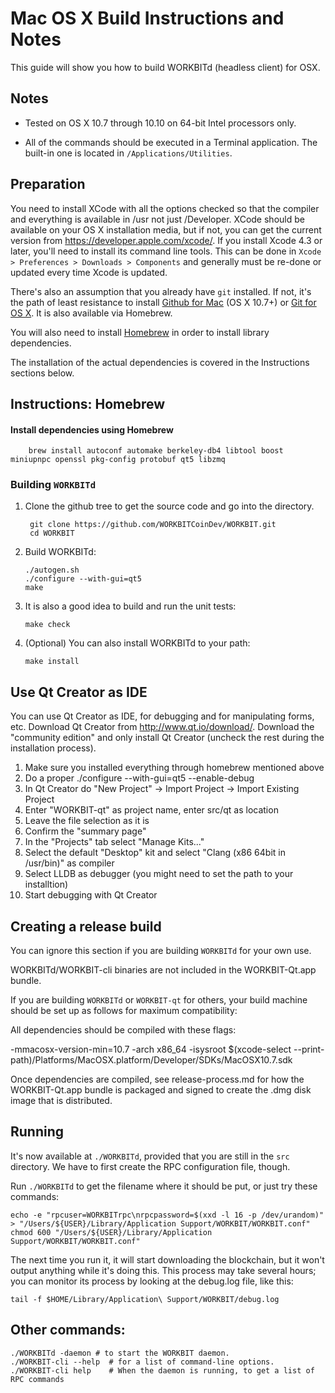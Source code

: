 Mac OS X Build Instructions and Notes
====================================
This guide will show you how to build WORKBITd (headless client) for OSX.

Notes
-----

* Tested on OS X 10.7 through 10.10 on 64-bit Intel processors only.

* All of the commands should be executed in a Terminal application. The
built-in one is located in `/Applications/Utilities`.

Preparation
-----------

You need to install XCode with all the options checked so that the compiler
and everything is available in /usr not just /Developer. XCode should be
available on your OS X installation media, but if not, you can get the
current version from https://developer.apple.com/xcode/. If you install
Xcode 4.3 or later, you'll need to install its command line tools. This can
be done in `Xcode > Preferences > Downloads > Components` and generally must
be re-done or updated every time Xcode is updated.

There's also an assumption that you already have `git` installed. If
not, it's the path of least resistance to install [Github for Mac](https://mac.github.com/)
(OS X 10.7+) or
[Git for OS X](https://code.google.com/p/git-osx-installer/). It is also
available via Homebrew.

You will also need to install [Homebrew](http://brew.sh) in order to install library
dependencies.

The installation of the actual dependencies is covered in the Instructions
sections below.

Instructions: Homebrew
----------------------

#### Install dependencies using Homebrew

        brew install autoconf automake berkeley-db4 libtool boost miniupnpc openssl pkg-config protobuf qt5 libzmq

### Building `WORKBITd`

1. Clone the github tree to get the source code and go into the directory.

        git clone https://github.com/WORKBITCoinDev/WORKBIT.git
        cd WORKBIT

2.  Build WORKBITd:

        ./autogen.sh
        ./configure --with-gui=qt5
        make

3.  It is also a good idea to build and run the unit tests:

        make check

4.  (Optional) You can also install WORKBITd to your path:

        make install

Use Qt Creator as IDE
------------------------
You can use Qt Creator as IDE, for debugging and for manipulating forms, etc.
Download Qt Creator from http://www.qt.io/download/. Download the "community edition" and only install Qt Creator (uncheck the rest during the installation process).

1. Make sure you installed everything through homebrew mentioned above
2. Do a proper ./configure --with-gui=qt5 --enable-debug
3. In Qt Creator do "New Project" -> Import Project -> Import Existing Project
4. Enter "WORKBIT-qt" as project name, enter src/qt as location
5. Leave the file selection as it is
6. Confirm the "summary page"
7. In the "Projects" tab select "Manage Kits..."
8. Select the default "Desktop" kit and select "Clang (x86 64bit in /usr/bin)" as compiler
9. Select LLDB as debugger (you might need to set the path to your installtion)
10. Start debugging with Qt Creator

Creating a release build
------------------------
You can ignore this section if you are building `WORKBITd` for your own use.

WORKBITd/WORKBIT-cli binaries are not included in the WORKBIT-Qt.app bundle.

If you are building `WORKBITd` or `WORKBIT-qt` for others, your build machine should be set up
as follows for maximum compatibility:

All dependencies should be compiled with these flags:

 -mmacosx-version-min=10.7
 -arch x86_64
 -isysroot $(xcode-select --print-path)/Platforms/MacOSX.platform/Developer/SDKs/MacOSX10.7.sdk

Once dependencies are compiled, see release-process.md for how the WORKBIT-Qt.app
bundle is packaged and signed to create the .dmg disk image that is distributed.

Running
-------

It's now available at `./WORKBITd`, provided that you are still in the `src`
directory. We have to first create the RPC configuration file, though.

Run `./WORKBITd` to get the filename where it should be put, or just try these
commands:

    echo -e "rpcuser=WORKBITrpc\nrpcpassword=$(xxd -l 16 -p /dev/urandom)" > "/Users/${USER}/Library/Application Support/WORKBIT/WORKBIT.conf"
    chmod 600 "/Users/${USER}/Library/Application Support/WORKBIT/WORKBIT.conf"

The next time you run it, it will start downloading the blockchain, but it won't
output anything while it's doing this. This process may take several hours;
you can monitor its process by looking at the debug.log file, like this:

    tail -f $HOME/Library/Application\ Support/WORKBIT/debug.log

Other commands:
-------

    ./WORKBITd -daemon # to start the WORKBIT daemon.
    ./WORKBIT-cli --help  # for a list of command-line options.
    ./WORKBIT-cli help    # When the daemon is running, to get a list of RPC commands
